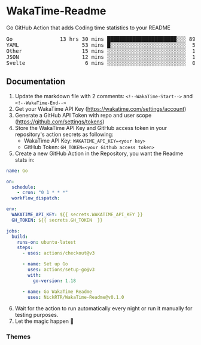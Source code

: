 # WakaTime-Readme

Go GitHub Action that adds Coding time statistics to your README

<!--WakaTime-Start-->
<pre>Go               13 hrs 30 mins ██████████████████████░░░ 89.13 %</br>YAML                    53 mins █░░░░░░░░░░░░░░░░░░░░░░░░  5.86 %</br>Other                   15 mins ░░░░░░░░░░░░░░░░░░░░░░░░░  1.65 %</br>JSON                    12 mins ░░░░░░░░░░░░░░░░░░░░░░░░░  1.39 %</br>Svelte                   6 mins ░░░░░░░░░░░░░░░░░░░░░░░░░  0.66 %</br></pre>
<!--WakaTime-End-->

## Documentation

1. Update the markdown file with 2 comments:
   `<!--WakaTime-Start-->` and `<!--WakaTime-End-->`
2. Get your WakaTime API Key (https://wakatime.com/settings/account)
3. Generate a GitHub API Token with repo and user scope (https://github.com/settings/tokens)
4. Store the WakaTime API Key and GitHub access token in your repository's action secrets as following:
   - WakaTime API Key: `WAKATIME_API_KEY=<your key>`
   - GitHub Token: `GH_TOKEN=<your Github access token>`
5. Create a new GitHub Action in the Repository, you want the Readme stats in:

```yml
name: Go

on:
  schedule:
    - cron: "0 1 * * *"
  workflow_dispatch:

env:
  WAKATIME_API_KEY: ${{ secrets.WAKATIME_API_KEY }}
  GH_TOKEN: ${{ secrets.GH_TOKEN  }}

jobs:
  build:
    runs-on: ubuntu-latest
    steps:
      - uses: actions/checkout@v3

      - name: Set up Go
        uses: actions/setup-go@v3
        with:
          go-version: 1.18

      - name: Go WakaTime Readme
        uses: NickRTR/WakaTime-Readme@v0.1.0
```

6. Wait for the action to run automatically every night or run it manually for testing purposes.
7. Let the magic happen 🚀

### Themes
